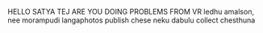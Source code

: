 HELLO SATYA TEJ
ARE YOU DOING PROBLEMS FROM VR
ledhu amalson, nee morampudi langaphotos publish chese neku dabulu collect chesthuna
